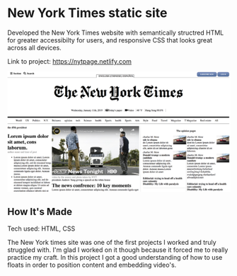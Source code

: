 <h1> New York Times static site</h1>
<p> Developed the New York Times website with semantically structred HTML for greater accessibilty for users, and responsive CSS that looks great across all devices.</p>

Link to project: https://nytpage.netlify.com

![Image of NYT](images/NY.png)

<h2>How It's Made</h2>
Tech used: HTML, CSS

The New York times site was one of the first projects I worked and truly struggled with. I'm glad I worked on it though because it forced me to really practice my craft. In this project I got a good understanding of how to use floats in order to position content and embedding video's.




